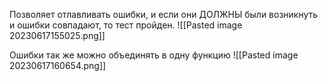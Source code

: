 Позволяет отлавливать ошибки, и если они ДОЛЖНЫ были возникнуть и ошибки совпадают, то тест пройден.
![[Pasted image 20230617155025.png]]

Ошибки так же можно объединять в одну функцию 
![[Pasted image 20230617160654.png]]